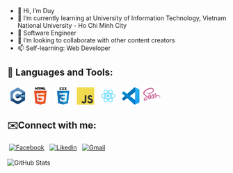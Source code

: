 - 👋 Hi, I’m Duy
- 🌱 I’m currently learning at University of Information Technology, Vietnam National University - Ho Chi Minh City
- 💞️ Software Engineer
- 👯 I’m looking to collaborate with other content creators
- 📫 Self-learning: Web Developer


## 🧰 Languages and Tools:
<p>
<a href="https://www.w3schools.com/cpp/" target="_blank">
<img src="https://raw.githubusercontent.com/github/explore/80688e429a7d4ef2fca1e82350fe8e3517d3494d/topics/cpp/cpp.png" alt="CPP" height="40" style="vertical-align:top; margin:4px"></a>
<a href="https://www.w3.org/html/" target="_blank">
<img src="https://raw.githubusercontent.com/github/explore/80688e429a7d4ef2fca1e82350fe8e3517d3494d/topics/html/html.png" alt="HTML" height="40" style="vertical-align:top; margin:4px"></a>
<a href="https://www.w3schools.com/css/" target="_blank">
<img src="https://raw.githubusercontent.com/github/explore/80688e429a7d4ef2fca1e82350fe8e3517d3494d/topics/css/css.png" alt="CSS" height="40" style="vertical-align:top; margin:4px"></a>
<a href="https://developer.mozilla.org/en-US/docs/Web/JavaScript" target="_blank">
<img src="https://raw.githubusercontent.com/github/explore/80688e429a7d4ef2fca1e82350fe8e3517d3494d/topics/javascript/javascript.png" alt="Javascript" height="40" style="vertical-align:top; margin:4px"></a>
<a href='https://reactjs.org/' target="_blank">
<img src="https://raw.githubusercontent.com/github/explore/80688e429a7d4ef2fca1e82350fe8e3517d3494d/topics/react/react.png" href='https://reactjs.org/' alt="React" height="40" style="vertical-align:top; margin:4px"></a>
<a href="https://code.visualstudio.com/" target="_blank">
<img src="https://raw.githubusercontent.com/github/explore/80688e429a7d4ef2fca1e82350fe8e3517d3494d/topics/visual-studio-code/visual-studio-code.png" alt="VS Code" height="40" style="vertical-align:top; margin:4px"></a>
<a href="https://sass-lang.com" target="_blank">
<img src="https://raw.githubusercontent.com/devicons/devicon/master/icons/sass/sass-original.svg" alt="sass" width="40" height="40"/></a>
</p>


## ✉️Connect with me:
<p>
 <a href="https://www.facebook.com/imyady86/" target="_blank" rel="noopener noreferrer"> <img src="https://upload.wikimedia.org/wikipedia/commons/thumb/b/b8/2021_Facebook_icon.svg/2048px-2021_Facebook_icon.svg.png" alt="Facebook" height="40" style="vertical-align:top; margin:4px"></a>
 <a href="https://www.linkedin.com/in/l%C3%AA-duy-undefined-418484247/" target="_blank" rel="noopener noreferrer"> <img src="https://upload.wikimedia.org/wikipedia/commons/thumb/e/e9/Linkedin_icon.svg/2048px-Linkedin_icon.svg.png" alt="Likedin" height="40" style="vertical-align:top; margin:4px"></a>
 <a href="mailto:duylangtu931@gmail.com"> <img src="https://cdn-icons-png.flaticon.com/512/281/281769.png" alt="Gmail" height="40" style="vertical-align:top; margin:4px"></a>
</p>

![GitHub Stats](https://github-readme-stats.vercel.app/api?username=LeDuy0806&theme=radical)
